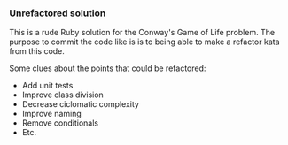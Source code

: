 ### Unrefactored solution

This is a rude Ruby solution for the Conway's Game of Life problem. The purpose to commit the code like is is to being able to make a refactor kata from this code.

Some clues about the points that could be refactored:

- Add unit tests
- Improve class division
- Decrease ciclomatic complexity
- Improve naming
- Remove conditionals
- Etc.
